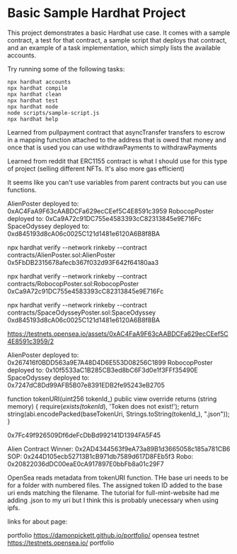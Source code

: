 # Basic Sample Hardhat Project

This project demonstrates a basic Hardhat use case. It comes with a sample contract, a test for that contract, a sample script that deploys that contract, and an example of a task implementation, which simply lists the available accounts.

Try running some of the following tasks:

```shell
npx hardhat accounts
npx hardhat compile
npx hardhat clean
npx hardhat test
npx hardhat node
node scripts/sample-script.js
npx hardhat help
```

Learned from pullpayment contract that asyncTransfer transfers to escrow in a mapping function attached to the address that is owed that money and once that is used you can use withdrawPayments to withdrawPayments

Learned from reddit that ERC1155 contract is what I should use for this type of project (selling different NFTs. It's also more gas efficient)

It seems like you can't use variables from parent contracts but you can use functions.

AlienPoster deployed to: 0xAC4FaA9F63cAABDCFa629ecCEef5C4E8591c3959
RobocopPoster deployed to: 0xCa9A72c91DC755e4583393cC82313845e9E716Fc
SpaceOdyssey deployed to: 0xd845193d8cA06c0025C121d1481e6120A6B8f8BA

npx hardhat verify --network rinkeby --contract contracts/AlienPoster.sol:AlienPoster 0x5FbDB2315678afecb367f032d93F642f64180aa3

npx hardhat verify --network rinkeby --contract contracts/RobocopPoster.sol:RobocopPoster 0xCa9A72c91DC755e4583393cC82313845e9E716Fc

npx hardhat verify --network rinkeby --contract contracts/SpaceOdysseyPoster.sol:SpaceOdyssey 0xd845193d8cA06c0025C121d1481e6120A6B8f8BA

https://testnets.opensea.io/assets/0xAC4FaA9F63cAABDCFa629ecCEef5C4E8591c3959/2

AlienPoster deployed to: 0x267416f0BDD563a9E7A48D4D6E553D08256C1899
RobocopPoster deployed to: 0x10f5533aC1B285CB3ed8bC6F3d0e1f3FFf35490E
SpaceOdyssey deployed to: 0x7247dC8Dd99AFB5B07e8391EDB2fe95243eB2705

function tokenURI(uint256 tokenId_) public view override returns (string memory) {
        require(_exists(tokenId_), 'Token does not exist!');
        return string(abi.encodePacked(baseTokenUri, Strings.toString(tokenId_), ".json"));
    }

0x7Fc49f926509Df6deFcDbBd992141D1394FA5F45

Alien Contract Winner: 0x2AD4344563f9eA73a89B1d3665058c185a781CB6
SOP: 0x244D105ecb52713B1cB971db7589d617D8FEb5f3
Robo: 0x20822036dDC00eaE0cA917897E0bbFb8a01c29F7

OpenSea reads metadata from tokenURI function. THe base uri needs to be for a folder with numbered files. The assigned token ID added to the base uri ends matching the filename. The tutorial for full-mint-website had me adding .json to my uri but I think this is probably unecessary when using ipfs.

links for about page:

portfolio https://damonpickett.github.io/portfolio/
opensea testnet https://testnets.opensea.io/
portfolio

<a href='https://damonpickett.github.io/portfolio/' target='_blank' rel='noreferrer'>
<a href='https://testnets.opensea.io/' target='_blank' rel='noreferrer'>
